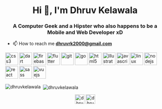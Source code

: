 <h1 align="center">Hi 👋, I'm Dhruv Kelawala</h1>
<h3 align="center">A Computer Geek and a Hipster who also happens to be a Mobile and Web Developer xD</h3>

- 📫 How to reach me **dhruvrk2000@gmail.com**

<p align="left"><img src="https://devicons.github.io/devicon/devicon.git/icons/css3/css3-original-wordmark.svg" alt="css3" width="40" height="40"/> <img src="https://www.vectorlogo.zone/logos/dartlang/dartlang-icon.svg" alt="dart" width="40" height="40"/> <img src="https://www.vectorlogo.zone/logos/firebase/firebase-icon.svg" alt="firebase" width="40" height="40"/> <img src="https://www.vectorlogo.zone/logos/flutterio/flutterio-icon.svg" alt="flutter" width="40" height="40"/> <img src="https://www.vectorlogo.zone/logos/git-scm/git-scm-icon.svg" alt="git" width="40" height="40"/> <img src="https://devicons.github.io/devicon/devicon.git/icons/go/go-original.svg" alt="go" width="40" height="40"/> <img src="https://devicons.github.io/devicon/devicon.git/icons/html5/html5-original-wordmark.svg" alt="html5" width="40" height="40"/> <img src="https://www.vectorlogo.zone/logos/adobe_illustrator/adobe_illustrator-icon.svg" alt="illustrator" width="40" height="40"/> <img src="https://devicons.github.io/devicon/devicon.git/icons/javascript/javascript-original.svg" alt="javascript" width="40" height="40"/> <img src="https://devicons.github.io/devicon/devicon.git/icons/linux/linux-original.svg" alt="linux" width="40" height="40"/> <img src="https://devicons.github.io/devicon/devicon.git/icons/nodejs/nodejs-original-wordmark.svg" alt="nodejs" width="40" height="40"/> <img src="https://devicons.github.io/devicon/devicon.git/icons/react/react-original-wordmark.svg" alt="react" width="40" height="40"/> <img src="https://devicons.github.io/devicon/devicon.git/icons/sass/sass-original.svg" alt="sass" width="40" height="40"/> <img src="https://devicons.github.io/devicon/devicon.git/icons/vuejs/vuejs-original-wordmark.svg" alt="vuejs" width="40" height="40"/></p><p><img align="left" src="https://github-readme-stats.vercel.app/api/top-langs/?username=dhruvkelawala&layout=compact&hide=html" alt="dhruvkelawala" /></p>

<p>&nbsp;<img align="center" src="https://github-readme-stats.vercel.app/api?username=dhruvkelawala&show_icons=true" alt="dhruvkelawala" /></p>

<p align="center">
<a href="https://twitter.com/dhruv_kelawala" target="blank"><img align="center" src="https://cdn.jsdelivr.net/npm/simple-icons@3.0.1/icons/twitter.svg" alt="dhruv_kelawala" height="30" width="30" /></a>
<a href="https://instagram.com/dhruvkelawala" target="blank"><img align="center" src="https://cdn.jsdelivr.net/npm/simple-icons@3.0.1/icons/instagram.svg" alt="dhruvkelawala" height="30" width="30" /></a>
</p>